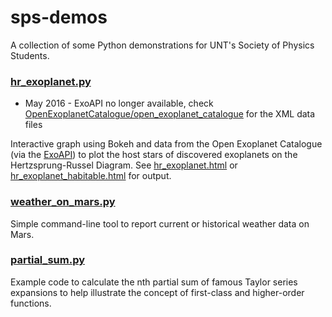 # sps-demos
A collection of some Python demonstrations for UNT's Society of Physics Students.

### [hr_exoplanet.py](https://github.com/necromanteion/sps/blob/master/hr_exoplanet.py)
* May 2016 - ExoAPI no longer available, check [OpenExoplanetCatalogue/open_exoplanet_catalogue](https://github.com/OpenExoplanetCatalogue/open_exoplanet_catalogue) for the XML data files

Interactive graph using Bokeh and data from the Open Exoplanet Catalogue (via the [ExoAPI](exoapi.com))
to plot the host stars of discovered exoplanets on the Hertzsprung-Russel Diagram.
See [hr_exoplanet.html](https://github.com/necromanteion/sps/blob/master/hr_exoplanet.html) or
[hr_exoplanet_habitable.html](https://github.com/necromanteion/sps/blob/master/hr_exoplanet_habitable.html) for output.

### [weather_on_mars.py](https://github.com/necromanteion/sps/blob/master/weather_on_mars.py)
Simple command-line tool to report current or historical weather data on Mars.

### [partial_sum.py](https://github.com/necromanteion/sps/blob/master/partial_sum.py)
Example code to calculate the nth partial sum of famous Taylor series expansions to help illustrate the concept of first-class and higher-order functions.
